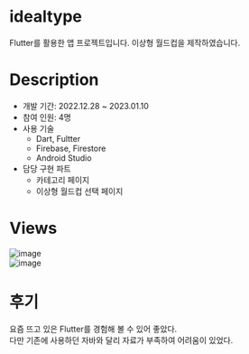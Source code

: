 # idealtype
Flutter를 활용한 앱 프로젝트입니다.
이상형 월드컵을 제작하였습니다.

# Description
+ 개발 기간: 2022.12.28 ~ 2023.01.10
+ 참여 인원: 4명
+ 사용 기술
  + Dart, Fultter
  + Firebase, Firestore
  + Android Studio
+ 담당 구현 파트
  + 카테고리 페이지
  + 이상형 월드컵 선택 페이지

# Views </br>
![image](https://user-images.githubusercontent.com/122337370/235671807-09e4781b-590c-482b-a8f2-7b94f9e3f560.png) </br>
![image](https://user-images.githubusercontent.com/122337370/235671929-1af57ebb-d3ec-4732-9b93-0a3681c9384c.png)

# 후기
요즘 뜨고 있은 Flutter를 경험해 볼 수 있어 좋았다. </br>
다만 기존에 사용하던 자바와 달리 자료가 부족하여 어려움이 있었다.</br>

